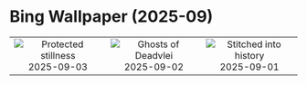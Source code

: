 # Bing Wallpaper (2025-09)

|  |  |  |
|:---:|:---:|:---:|
| ![](https://www.bing.com/th?id=OHR.MinnesotaWaters_EN-US4282198656_400x240.jpg "Protected stillness") 2025-09-03 | ![](https://www.bing.com/th?id=OHR.DeadvleiTrees_EN-US4233800313_400x240.jpg "Ghosts of Deadvlei") 2025-09-02 | ![](https://www.bing.com/th?id=OHR.LaborDayChicago_EN-US3947410593_400x240.jpg "Stitched into history") 2025-09-01 |
